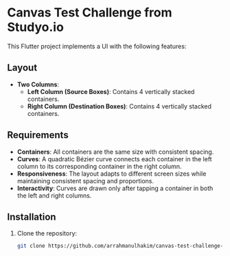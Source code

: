 # Canvas Test Challenge from Studyo.io

This Flutter project implements a UI with the following features:

## Layout

- **Two Columns**:
  - **Left Column (Source Boxes)**: Contains 4 vertically stacked containers.
  - **Right Column (Destination Boxes)**: Contains 4 vertically stacked containers.
  
## Requirements

- **Containers**: All containers are the same size with consistent spacing.
- **Curves**: A quadratic Bézier curve connects each container in the left column to its corresponding container in the right column.
- **Responsiveness**: The layout adapts to different screen sizes while maintaining consistent spacing and proportions.
- **Interactivity**: Curves are drawn only after tapping a container in both the left and right columns.

## Installation

1. Clone the repository:
   ```bash
   git clone https://github.com/arrahmanulhakim/canvas-test-challenge-studyo.io.git
